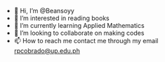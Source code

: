- 👋 Hi, I’m @Beansoyy
- 👀 I’m interested in reading books
- 🌱 I’m currently learning Applied Mathematics
- 💞️ I’m looking to collaborate on making codes
- 📫 How to reach me contact me through my email rpcobrado@up.edu.ph
